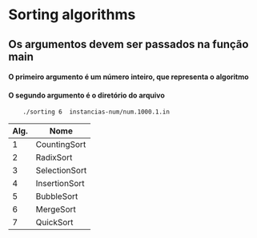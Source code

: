 # Sorting algorithms

## Os argumentos devem ser passados na função main
#### O primeiro argumento é um número inteiro, que representa o algoritmo
#### O segundo argumento é o diretório do arquivo

```
    ./sorting 6  instancias-num/num.1000.1.in
```

Alg. | Nome
-----| ------
 1   | CountingSort
 2   | RadixSort
 3   | SelectionSort
 4   | InsertionSort
 5   | BubbleSort
 6   | MergeSort
 7   | QuickSort
